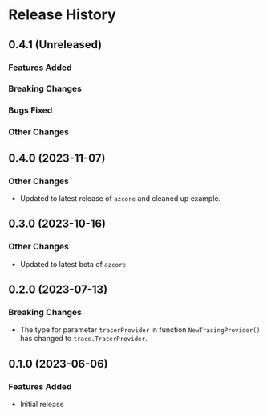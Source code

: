 # Release History

## 0.4.1 (Unreleased)

### Features Added

### Breaking Changes

### Bugs Fixed

### Other Changes

## 0.4.0 (2023-11-07)

### Other Changes

* Updated to latest release of `azcore` and cleaned up example.

## 0.3.0 (2023-10-16)

### Other Changes

* Updated to latest beta of `azcore`.

## 0.2.0 (2023-07-13)

### Breaking Changes

* The type for parameter `tracerProvider` in function `NewTracingProvider()` has changed to `trace.TracerProvider`.

## 0.1.0 (2023-06-06)

### Features Added

* Initial release
